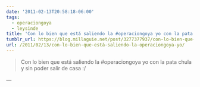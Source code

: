 ```yaml
---
date: '2011-02-13T20:58:18-06:00'
tags:
  - operaciongoya
  - leysinde
title: 'Con lo bien que está saliendo la #operaciongoya yo con la pata chula y sin poder salir de casa :/'
tumblr_url: https://blog.millaguie.net/post/3277377937/con-lo-bien-que-est%C3%A1-saliendo-la-operaciongoya-yo
url: /2011/02/13/con-lo-bien-que-está-saliendo-la-operaciongoya-yo/
---
```


> Con lo bien que está saliendo la #operaciongoya yo con la pata chula y sin poder salir de casa :/

—